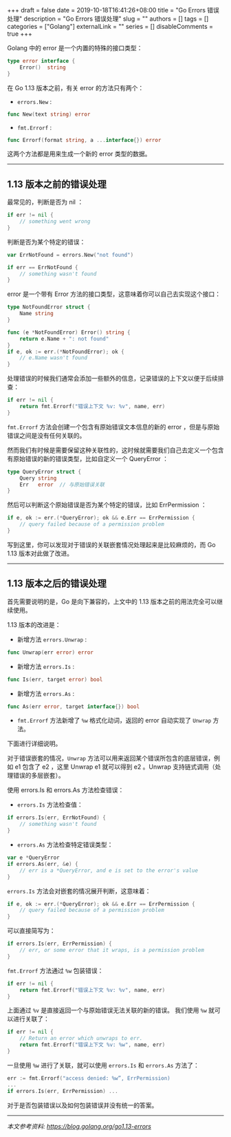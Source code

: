 +++
draft = false
date = 2019-10-18T16:41:26+08:00
title = "Go Errors 错误处理"
description = "Go Errors 错误处理"
slug = ""
authors = []
tags = []
categories = ["Golang"]
externalLink = ""
series = []
disableComments = true
+++

Golang 中的 error 是一个内置的特殊的接口类型：

```go
type error interface {
    Error()  string
}
```

在 Go 1.13 版本之前，有关 error 的方法只有两个：

- `errors.New` :

```go
func New(text string) error
```

- `fmt.Errorf` :

```go
func Errorf(format string, a ...interface{}) error
```

这两个方法都是用来生成一个新的 error 类型的数据。

---

## 1.13 版本之前的错误处理

最常见的，判断是否为 nil ：

```go
if err != nil {
    // something went wrong
}
```

判断是否为某个特定的错误：

```go
var ErrNotFound = errors.New("not found")

if err == ErrNotFound {
    // something wasn't found
}
```

error 是一个带有 Error 方法的接口类型，这意味着你可以自己去实现这个接口：

```go
type NotFoundError struct {
    Name string
}

func (e *NotFoundError) Error() string {
    return e.Name + ": not found"
}
if e, ok := err.(*NotFoundError); ok {
    // e.Name wasn't found
}
```

处理错误的时候我们通常会添加一些额外的信息，记录错误的上下文以便于后续排查：

```go
if err != nil {
    return fmt.Errorf("错误上下文 %v: %v", name, err)
}
```

`fmt.Errorf` 方法会创建一个包含有原始错误文本信息的新的 error ，但是与原始错误之间是没有任何关联的。


然而我们有时候是需要保留这种关联性的，这时候就需要我们自己去定义一个包含有原始错误的新的错误类型，比如自定义一个 QueryError ：

```go
type QueryError struct {
    Query string
    Err   error  // 与原始错误关联
}
```

然后可以判断这个原始错误是否为某个特定的错误，比如 ErrPermission ：

```go
if e, ok := err.(*QueryError); ok && e.Err == ErrPermission {
    // query failed because of a permission problem
}
```

写到这里，你可以发现对于错误的关联嵌套情况处理起来是比较麻烦的，而 Go 1.13 版本对此做了改进。

---
## 1.13 版本之后的错误处理

首先需要说明的是，Go 是向下兼容的，上文中的 1.13 版本之前的用法完全可以继续使用。

1.13 版本的改进是：

- 新增方法 `errors.Unwrap` :

```go
func Unwrap(err error) error
```

- 新增方法 `errors.Is` :

```go
func Is(err, target error) bool
```

- 新增方法 `errors.As` :

```go
func As(err error, target interface{}) bool
```

- `fmt.Errorf` 方法新增了 `%w` 格式化动词，返回的 error 自动实现了 `Unwrap` 方法。


下面进行详细说明。

对于错误嵌套的情况，`Unwrap` 方法可以用来返回某个错误所包含的底层错误，例如 e1 包含了 e2 ，这里 Unwrap e1 就可以得到 e2 。Unwrap 支持链式调用（处理错误的多层嵌套）。


使用 errors.Is 和 errors.As 方法检查错误：

- `errors.Is` 方法检查值：

```go
if errors.Is(err, ErrNotFound) {
    // something wasn't found
}
```

- `errors.As` 方法检查特定错误类型：

```go
var e *QueryError
if errors.As(err, &e) {
    // err is a *QueryError, and e is set to the error's value
}
```

`errors.Is` 方法会对嵌套的情况展开判断，这意味着：

```go
if e, ok := err.(*QueryError); ok && e.Err == ErrPermission {
    // query failed because of a permission problem
}
```

可以直接简写为：

```go
if errors.Is(err, ErrPermission) {
    // err, or some error that it wraps, is a permission problem
}
```

`fmt.Errorf` 方法通过 `%w` 包装错误：

```go
if err != nil {
    return fmt.Errorf("错误上下文 %v: %v", name, err)
}
```

上面通过 `%v` 是直接返回一个与原始错误无法关联的新的错误。
我们使用 `%w` 就可以进行关联了：

```go
if err != nil {
    // Return an error which unwraps to err.
    return fmt.Errorf("错误上下文 %v: %w", name, err)
}
```

一旦使用 `%w` 进行了关联，就可以使用 `errors.Is` 和 `errors.As` 方法了：

```go
err := fmt.Errorf("access denied: %w”, ErrPermission)
...
if errors.Is(err, ErrPermission) ...
```

对于是否包装错误以及如何包装错误并没有统一的答案。


---

*本文参考资料:
https://blog.golang.org/go1.13-errors*